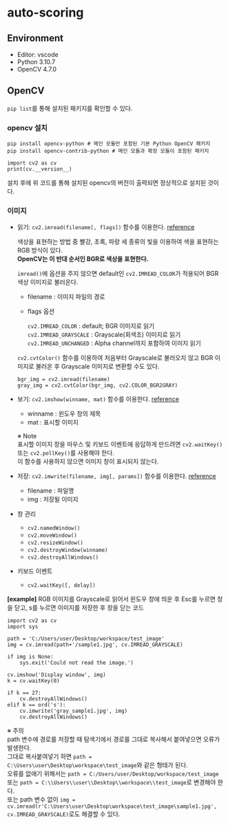 # auto-scoring

## Environment
* Editor: vscode  
* Python 3.10.7  
* OpenCV 4.7.0  

## OpenCV
`pip list`를 통해 설치된 패키지를 확인할 수 있다.

### opencv 설치  
```
pip install opencv-python # 메인 모듈만 포함된 기본 Python OpenCV 패키지 
pip install opencv-contrib-python # 메인 모듈과 확장 모듈이 포함된 패키지
```

```
import cv2 as cv
print(cv.__version__)
```
설치 후에 위 코드를 통해 설치된 opencv의 버전이 출력되면 정상적으로 설치된 것이다.

### 이미지
* 읽기: `cv2.imread(filename[, flags])` 함수를 이용한다. [reference](https://docs.opencv.org/4.x/d4/da8/group__imgcodecs.html#ga288b8b3da0892bd651fce07b3bbd3a56)
  
  색상을 표현하는 방법 중 빨강, 초록, 파랑 세 종류의 빛을 이용하여 색을 표현하는 RGB 방식이 있다.  
  **OpenCV는 이 반대 순서인 BGR로 색상을 표현한다.**
  
  `imread()`에 옵션을 주지 않으면 default인 `cv2.IMREAD_COLOR`가 적용되어 BGR 색상 이미지로 불러온다.
  * filename : 이미지 파일의 경로
  * flags 옵션  
  
    `cv2.IMREAD_COLOR` : default; BGR 이미지로 읽기  
    `cv2.IMREAD_GRAYSCALE` : Grayscale(회색조) 이미지로 읽기  
    `cv2.IMREAD_UNCHANGED` : Alpha channel까지 포함하여 이미지 읽기
  
  `cv2.cvtColor()` 함수를 이용하여 처음부터 Grayscale로 불러오지 않고 BGR 이미지로 불러온 후 Grayscale 이미지로 변환할 수도 있다.
  ```
  bgr_img = cv2.imread(filename)
  gray_img = cv2.cvtColor(bgr_img, cv2.COLOR_BGR2GRAY)
  ```

* 보기: `cv2.imshow(winname, mat)` 함수를 이용한다. [reference](https://docs.opencv.org/4.x/d7/dfc/group__highgui.html#ga453d42fe4cb60e5723281a89973ee563)

  * winname : 윈도우 창의 제목
  * mat : 표시할 이미지
    
  ※ Note  
  표시할 이미지 창을 마우스 및 키보드 이벤트에 응답하게 만드려면 `cv2.waitKey()` 또는 `cv2.pollKey()`를 사용해야 한다.  
  이 함수를 사용하지 않으면 이미지 창이 표시되지 않는다.
  
* 저장: `cv2.imwrite(filename, img[, params])` 함수를 이용한다. [reference](https://docs.opencv.org/4.x/d4/da8/group__imgcodecs.html#gabbc7ef1aa2edfaa87772f1202d67e0ce)

  * filename : 파일명  
  * img : 저장될 이미지
  
* 창 관리
  * `cv2.namedWindow()`
  * `cv2.moveWindow()`
  * `cv2.resizeWindow()`
  * `cv2.destroyWindow(winname)`
  * `cv2.destroyAllWindows()`  

* 키보드 이벤트
  * `cv2.waitKey([, delay])`

**[example]** RGB 이미지를 Grayscale로 읽어서 윈도우 창에 띄운 후 Esc를 누르면 창을 닫고, s를 누르면 이미지를 저장한 후 창을 닫는 코드
```
import cv2 as cv
import sys

path = 'C:/Users/user/Desktop/workspace/test_image'
img = cv.imread(path+'/sample1.jpg', cv.IMREAD_GRAYSCALE)

if img is None:
    sys.exit('Could not read the image.')

cv.imshow('Display window', img)
k = cv.waitKey(0)

if k == 27:
    cv.destroyAllWindows()
elif k == ord('s'):
    cv.imwrite('gray_sample1.jpg', img)
    cv.destroyAllWindows()
```
※ 주의  
path 변수에 경로를 저장할 때 탐색기에서 경로를 그대로 복사해서 붙여넣으면 오류가 발생한다.  
그대로 복사붙여넣기 하면 `path = C:\Users\user\Desktop\workspace\test_image`와 같은 형태가 된다.  
오류를 없애기 위해서는 `path = C:/Users/user/Desktop/workspace/test_image` 또는 `path = C:\\Users\\user\\Desktop\\workspace\\test_image`로 변경해야 한다.  
또는 path 변수 없이 `img = cv.imread(r'C:\Users\user\Desktop\workspace\test_image\sample1.jpg', cv.IMREAD_GRAYSCALE)`로도 해결할 수 있다.

